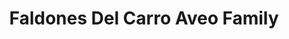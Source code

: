 ---
title: "Faldones Del Carro Aveo Family"
url: /quito/faldones-del-carro-aveo-family/
shop: reparación de automóviles
---